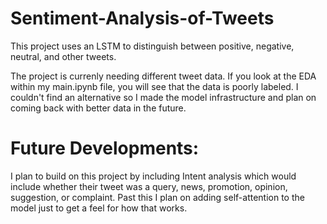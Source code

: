 # Sentiment-Analysis-of-Tweets
This project uses an LSTM to distinguish between positive, negative, neutral, and other tweets.

The project is currenly needing different tweet data. If you look at the EDA within my main.ipynb file, you will see that the data is poorly labeled. I couldn't find an alternative so I made the model infrastructure and plan on coming back with better data in the future.

# Future Developments:
I plan to build on this project by including Intent analysis which would include whether their tweet was a query, news, promotion, opinion, suggestion, or complaint.
Past this I plan on adding self-attention to the model just to get a feel for how that works.
